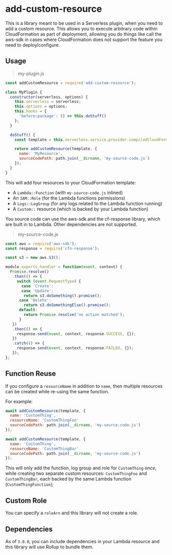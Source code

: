 # add-custom-resource

This is a library meant to be used in a Serverless plugin, when you need to add a custom resource. This allows you to execute arbitrary code within CloudFormation as part of deployment, allowing you do things like call the aws-sdk in cases where CloudFormation does not support the feature you need to deploy/configure.

## Usage

> my-plugin.js

```js
const addCustomResource = require('add-custom-resource');

class MyPlugin {
  constructor(serverless, options) {
    this.serverless = serverless;
    this.options = options;
    this.hooks = {
      'before:package': () => this.doStuff()
    };
  }

  doStuff() {
    const template = this.serverless.service.provider.compiledCloudFormationTemplate;

    return addCustomResource(template, {
      name: 'MyResource',
      sourceCodePath: path.join(__dirname, 'my-source-code.js')
    });
  }
}
```

This will add four resources to your CloudFormation template:

- A `Lambda::Function` (with `my-source-code.js` inlined)
- An `IAM::Role` (for the Lambda functions permissions)
- A `Logs::LogGroup` (for any logs related to the Lambda function running)
- A `Custom::` resource (which is backed by your Lambda function)

You source code can use the aws-sdk and the cf-response library, which are built in to Lambda. Other dependencies are not supported.

> my-source-code.js

```js
const aws = require('aws-sdk');
const response = require('cfn-response');

const s3 = new aws.S3();

module.exports.handler = function(event, context) {
  Promise.resolve()
   .then(() => {
     switch (event.RequestType) {
       case 'Create':
       case 'Update':
        return s3.doSomething().promise();
      case 'Delete':
        return s3.doSomethingElse().promise();
      default:
        return Promise.resolve('no action matched');
      }
   })
   .then(() => {
     response.send(event, context, response.SUCCESS, {});
   })
   .catch(() => {
     response.send(event, context, response.FAILED, {});
   });
};
```

## Function Reuse

If you configure a `resourceName` in addition to `name`, then multiple resources can be created while re-using the same function.

For example:

```js
await addCustomResource(template, {
  name: 'CustomThing',
  resourceName: 'CustomThingFoo'
  sourceCodePath: path.join(__dirname, 'my-source-code.js')
});

await addCustomResource(template, {
  name: 'CustomThing',
  resourceName: 'CustomThingBar'
  sourceCodePath: path.join(__dirname, 'my-source-code.js')
});
```

This will only add the function, log group and role for `CustomThing` _once_, while creating two separate custom resources: `CustomThingFoo` and `CustomThingBar`, each backed by the same Lambda function (`CustomThingFunction`);

## Custom Role

You can specify a `roleArn` and this library will not create a role.

## Dependencies

As of `3.0.0`, you can include dependencies in your Lambda resource and this library will use Rollup to bundle them.
